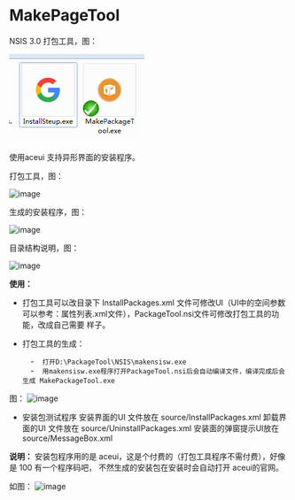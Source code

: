 # MakePageTool
NSIS 3.0 打包工具，图：

![image](https://github.com/Mr-hongji/MakePageTool/blob/master/images/exeFile.png)

使用aceui 支持异形界面的安装程序。

打包工具，图：

![image](https://github.com/Mr-hongji/MakePageTool/tree/master/images/ex.png)

生成的安装程序，图：

![image](https://github.com/Mr-hongji/MakePageTool/tree/master/images/setupUI.png)

目录结构说明，图：

![image](https://github.com/Mr-hongji/MakePageTool/tree/master/images/DirectoryFileDescription.png)

**使用：**
  * 打包工具可以改目录下 InstallPackages.xml 文件可修改UI（UI中的空间参数可以参考：属性列表.xml文件），PackageTool.nsi文件可修改打包工具的功能，改成自己需要 样子。

* 打包工具的生成：

        ➣  打开D:\PackageTool\NSIS\makensisw.exe 
        ➣  用makensisw.exe程序打开PackageTool.nsi后会自动编译文件，编译完成后会生成 MakePackageTool.exe 
        
图：
![image](https://github.com/Mr-hongji/MakePageTool/tree/master/images/MakeNsisw.png)

* 安装包测试程序
安装界面的UI 文件放在 source/InstallPackages.xml 
卸载界面的UI 文件放在 source/UninstallPackages.xml
安装面的弹窗提示UI放在 source/MessageBox.xml

**说明：**
安装包程序用的是 aceui，这是个付费的（打包工具程序不需付费），好像是 100 有一个程序码吧， 不然生成的安装包在安装时会自动打开 aceui的官网。

如图：
![image](https://github.com/Mr-hongji/MakePageTool/tree/master/images/zhucema.png)



    
    
